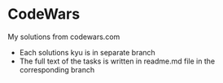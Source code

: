 # CodeWars
My solutions from codewars.com

* Each solutions kyu is in separate branch
* The full text of the tasks is written in readme.md file in the corresponding branch
